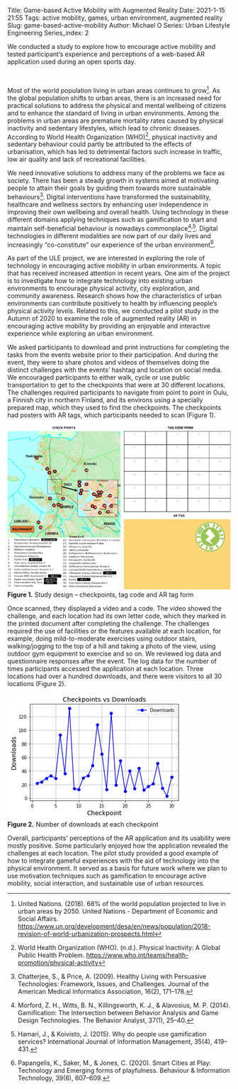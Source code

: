 Title: Game-based Active Mobility with Augmented Reality 
Date: 2021-1-15 21:55
Tags: active mobility, games, urban environment, augmented reality
Slug: game-based-active-mobility
Author: Michael O
Series: Urban Lifestyle Engineering
Series_index: 2

<p>
<span class="bigger"> We conducted a study to explore how to encourage active mobility and tested participant’s experience and perceptions of a web-based AR application used during an open sports day.</span>
</p>
<br>

Most of the world population living in urban areas continues to grow[^1]. As the global population shifts to urban areas, there is an increased need for practical solutions to address the physical and mental wellbeing of citizens and to enhance the standard of living in urban environments. Among the problems in urban areas are premature mortality rates caused by physical inactivity and sedentary lifestyles, which lead to chronic diseases. According to World Health Organization (WHO)[^2], physical inactivity and sedentary behaviour could partly be attributed to the effects of urbanisation, which has led to detrimental factors such increase in traffic, low air quality and lack of recreational facilities.

We need innovative solutions to address many of the problems we face as society. There has been a steady growth in systems aimed at motivating people to attain their goals by guiding them towards more sustainable behaviours[^3]. Digital interventions have transformed the sustainability, healthcare and wellness sectors by enhancing user independence in improving their own wellbeing and overall health. Using technology in these different domains applying techniques such as gamification to start and maintain self-beneficial behaviour is nowadays commonplace[^4]<sup>,</sup>[^5]. Digital technologies in different modalities are now part of our daily lives and increasingly “co-constitute” our experience of the urban environment[^6].

As part of the ULE project, we are interested in exploring the role of technology in encouraging active mobility in urban environments. A topic that has received increased attention in recent years. One aim of the project is to investigate how to integrate technology into existing urban environments to encourage physical activity, city exploration, and community awareness. Research shows how the characteristics of urban environments can contribute positively to health by influencing people’s physical activity levels. Related to this, we conducted a pilot study in the Autumn of 2020 to examine the role of augmented reality (AR) in encouraging active mobility by providing an enjoyable and interactive experience while exploring an urban environment.

We asked participants to download and print instructions for completing the tasks from the events website prior to their participation. And during the event, they were to share photos and videos of themselves doing the distinct challenges with the events’ hashtag and location on social media. We encouraged participants to either walk, cycle or use public transportation to get to the checkpoints that were at 30 different locations. The challenges required participants to navigate from point to point in Oulu, a Finnish city in northern Finland, and its environs using a specially prepared map, which they used to find the checkpoints. The checkpoints had posters with AR tags, which participants needed to scan (Figure 1).


 <img src="../images/lrp00.png" alt="Study design" class="centerImage">
  <figcaption><b>Figure 1.</b> Study design – checkpoints, tag code and AR tag form</figcaption>


Once scanned, they displayed a video and a code. The video showed the challenge, and each location had its own letter code, which they marked in the printed document after completing the challenge. The challenges required the use of facilities or the features available at each location, for example, doing mild-to-moderate exercises using outdoor stairs, walking/jogging to the top of a hill and taking a photo of the view, using outdoor gym equipment to exercise and so on. We reviewed log data and questionnaire responses after the event. The log data for the number of times participants accessed the application at each location. Three locations had over a hundred downloads, and there were visitors to all 30 locations (Figure 2).

 <img src="../images/visits.png" alt="Study design" class="centerImage">
  <figcaption><b>Figure 2.</b> Number of downloads at each checkpoint</figcaption>
</figure>

Overall, participants' perceptions of the AR application and its usability were mostly positive. Some particularly enjoyed how the application revealed the challenges at each location. The pilot study provided a good example of how to integrate gameful experiences with the aid of technology into the physical environment. It served as a basis for future work where we plan to use motivation techniques such as gamification to encourage active mobility, social interaction, and sustainable use of urban resources.

[^1]: United Nations. (2018). 68% of the world population projected to live in urban areas by 2050. United Nations - Department of Economic and Social Affairs. https://www.un.org/development/desa/en/news/population/2018-revision-of-world-urbanization-prospects.html 
[^2]:  World Health Organization (WHO). (n.d.). Physical Inactivity: A Global Public Health Problem. https://www.who.int/teams/health-promotion/physical-activity
[^3]: Chatterjee, S., & Price, A. (2009). Healthy Living with Persuasive Technologies: Framework, Issues, and Challenges. Journal of the American Medical Informatics Association, 16(2), 171–178. 
[^4]: Morford, Z. H., Witts, B. N., Killingsworth, K. J., & Alavosius, M. P. (2014). Gamification: The Intersection between Behavior Analysis and Game Design Technologies. The Behavior Analyst, 37(1), 25–40.
[^5]: Hamari, J., & Koivisto, J. (2015). Why do people use gamification services? International Journal of Information Management, 35(4), 419–431. 
[^6]: Papangelis, K., Saker, M., & Jones, C. (2020). Smart Cities at Play: Technology and Emerging forms of playfulness. Behaviour & Information Technology, 39(6), 607–609. 